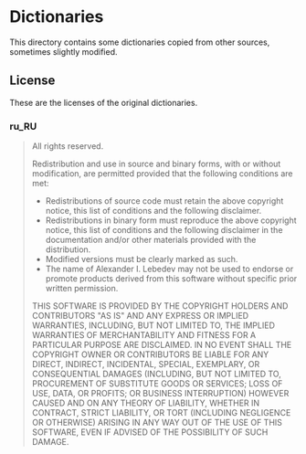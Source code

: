 # Dictionaries

This directory contains some dictionaries copied from other sources, sometimes slightly modified.

## License

These are the licenses of the original dictionaries.

### ru_RU

> All rights reserved.
>
> Redistribution and use in source and binary forms, with or without
> modification, are permitted provided that the following conditions
> are met:
> * Redistributions of source code must retain the above copyright
>   notice, this list of conditions and the following disclaimer.
> * Redistributions in binary form must reproduce the above copyright
>   notice, this list of conditions and the following disclaimer in the
>   documentation and/or other materials provided with the distribution.
> * Modified versions must be clearly marked as such.
> * The name of Alexander I. Lebedev may not be used to endorse or promote
>   products derived from this software without specific prior written
>   permission.
>
> THIS SOFTWARE IS PROVIDED BY THE COPYRIGHT HOLDERS AND CONTRIBUTORS "AS IS"
> AND ANY EXPRESS OR IMPLIED WARRANTIES, INCLUDING, BUT NOT LIMITED TO, THE
> IMPLIED WARRANTIES OF MERCHANTABILITY AND FITNESS FOR A PARTICULAR PURPOSE
> ARE DISCLAIMED. IN NO EVENT SHALL THE COPYRIGHT OWNER OR CONTRIBUTORS BE
> LIABLE FOR ANY DIRECT, INDIRECT, INCIDENTAL, SPECIAL, EXEMPLARY, OR
> CONSEQUENTIAL DAMAGES (INCLUDING, BUT NOT LIMITED TO, PROCUREMENT OF
> SUBSTITUTE GOODS OR SERVICES; LOSS OF USE, DATA, OR PROFITS; OR BUSINESS
> INTERRUPTION) HOWEVER CAUSED AND ON ANY THEORY OF LIABILITY, WHETHER IN
> CONTRACT, STRICT LIABILITY, OR TORT (INCLUDING NEGLIGENCE OR OTHERWISE)
> ARISING IN ANY WAY OUT OF THE USE OF THIS SOFTWARE, EVEN IF ADVISED OF THE
> POSSIBILITY OF SUCH DAMAGE.